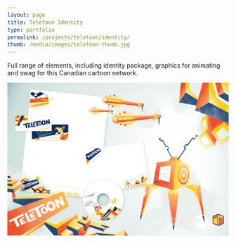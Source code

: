 ```yaml
---
layout: page
title: Teletoon Identity
type: portfolio
permalink: /projects/teletoon/identity/
thumb: /media/images/teletoon-thumb.jpg
---
```


Full range of elements, including identity package, graphics for animating and swag for this Canadian cartoon network.

![](/media/images/teletoon1.jpg)